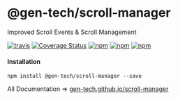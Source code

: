# @gen-tech/scroll-manager
Improved Scroll Events & Scroll Management

[![travis](https://travis-ci.org/gen-tech/scroll-manager.svg)](https://travis-ci.org/gen-tech/scroll-manager)
[![Coverage Status](https://coveralls.io/repos/github/gen-tech/scroll-manager/badge.svg?branch=master)](https://coveralls.io/github/gen-tech/scroll-manager?branch=master)
[![npm](https://img.shields.io/npm/v/@gen-tech/scroll-manager.svg)](https://www.npmjs.com/package/@gen-tech/scroll-manager)
[![npm](https://img.shields.io/npm/dw/@gen-tech/scroll-manager.svg)](https://www.npmjs.com/package/@gen-tech/scroll-manager)
[![npm](https://img.shields.io/npm/l/@gen-tech/scroll-manager.svg)](https://github.com/gen-tech/scroll-manager/blob/master/LICENSE)

#### Installation
`npm install @gen-tech/scroll-manager --save`

All Documentation => [gen-tech.github.io/scroll-manager](https://gen-tech.github.io/scroll-manager)
